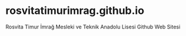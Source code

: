 # rosvitatimurimrag.github.io
Rosvita Timur İmrağ Mesleki ve Teknik Anadolu Lisesi Github Web Sitesi
